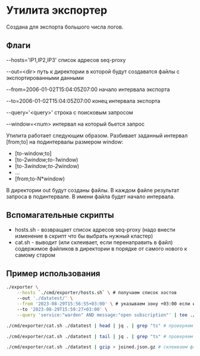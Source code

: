 # Утилита экспортер

Создана для экспорта большого числа логов. 

## Флаги

--hosts='IP1,IP2,IP3' список адресов seq-proxy

--out=\<dir\> путь к директории в которой будут создаватся файлы с экспортированными данными

--from=2006-01-02T15:04:05Z07:00 начало интервала экспорта

--to=2006-01-02T15:04:05Z07:00 конец интервала экспорта

--query='\<query\>' строка с поисковым запросом

--window=\<num\> интервал на который бьется запрос

Утилита работает следующим образом. Разбивает заданный интервал [from;to] на подинтервалы размером window:

 - [to-window;to]
 - [to-2*window;to-1*window)
 - [to-3*window;to-2*window)
 - ...
 - [from;to-N*window)

В директории out будут созданы файлы. В каждом файле результат запроса в подинтервале. В имени файла будет начало интервала.

## Вспомагательные скрипты

 - hosts.sh - возвращает список адресов seq-proxy (надо внести изменение в скрипт что бы выбрать нужный кластер) 
 - cat.sh - выводит (или склеивает, если перенаправить в файл) содержимое файликов в директории в порядке от самого нового к самому старом

## Пример использования 
```bash
./exporter \
    --hosts `./cmd/exporter/hosts.sh` \ # получаем список хостов
    --out './datatest/' \
    --from '2023-08-29T15:56:55+03:00' \ # указываем зону +03:00 если имеем ввиду время по Msk
    --to '2023-08-29T15:59:27+03:00' \
    --query 'service:"warden" AND message:"open subscription"' | tee ./exporter.log

./cmd/exporter/cat.sh ./datatest | head | jq . | grep "ts" # проверяем время документов в начале датасета

./cmd/exporter/cat.sh ./datatest | tail | jq . | grep "ts" # проверяем время документов в конце датасета

./cmd/exporter/cat.sh ./datatest | gzip > joined.json.gz # склеиваем файлы в один

```





